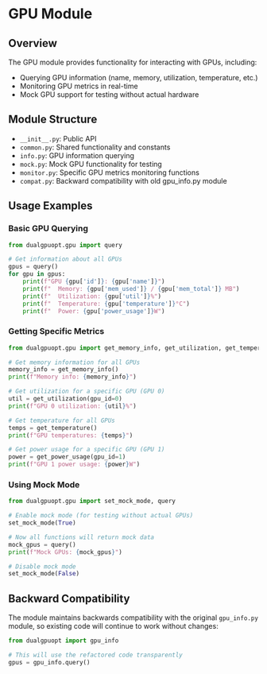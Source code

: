 # GPU Module

## Overview

The GPU module provides functionality for interacting with GPUs, including:

- Querying GPU information (name, memory, utilization, temperature, etc.)
- Monitoring GPU metrics in real-time
- Mock GPU support for testing without actual hardware

## Module Structure

- `__init__.py`: Public API
- `common.py`: Shared functionality and constants
- `info.py`: GPU information querying
- `mock.py`: Mock GPU functionality for testing
- `monitor.py`: Specific GPU metrics monitoring functions
- `compat.py`: Backward compatibility with old gpu_info.py module

## Usage Examples

### Basic GPU Querying

```python
from dualgpuopt.gpu import query

# Get information about all GPUs
gpus = query()
for gpu in gpus:
    print(f"GPU {gpu['id']}: {gpu['name']}")
    print(f"  Memory: {gpu['mem_used']} / {gpu['mem_total']} MB")
    print(f"  Utilization: {gpu['util']}%")
    print(f"  Temperature: {gpu['temperature']}°C")
    print(f"  Power: {gpu['power_usage']}W")
```

### Getting Specific Metrics

```python
from dualgpuopt.gpu import get_memory_info, get_utilization, get_temperature, get_power_usage

# Get memory information for all GPUs
memory_info = get_memory_info()
print(f"Memory info: {memory_info}")

# Get utilization for a specific GPU (GPU 0)
util = get_utilization(gpu_id=0)
print(f"GPU 0 utilization: {util}%")

# Get temperature for all GPUs
temps = get_temperature()
print(f"GPU temperatures: {temps}")

# Get power usage for a specific GPU (GPU 1)
power = get_power_usage(gpu_id=1)
print(f"GPU 1 power usage: {power}W")
```

### Using Mock Mode

```python
from dualgpuopt.gpu import set_mock_mode, query

# Enable mock mode (for testing without actual GPUs)
set_mock_mode(True)

# Now all functions will return mock data
mock_gpus = query()
print(f"Mock GPUs: {mock_gpus}")

# Disable mock mode
set_mock_mode(False)
```

## Backward Compatibility

The module maintains backwards compatibility with the original `gpu_info.py` module, so existing code will continue to work without changes:

```python
from dualgpuopt import gpu_info

# This will use the refactored code transparently
gpus = gpu_info.query()
``` 